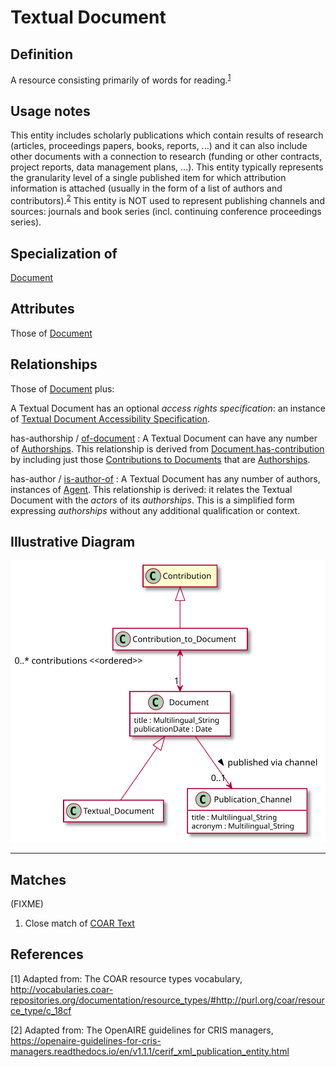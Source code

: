 # Textual Document

## Definition
A resource consisting primarily of words for reading.<sup>[1](#fn1)</sup>

## Usage notes
This entity includes scholarly publications which contain results of research (articles, proceedings papers, books, reports, ...) and it can also include other documents with a connection to research (funding or other contracts, project reports, data management plans, ...). 
This entity typically represents the granularity level of a single published item for which attribution information is attached (usually in the form of a list of authors and contributors).<sup>[2](#fn2)</sup> 
This entity is NOT used to represent publishing channels and sources: journals and book series (incl. continuing conference proceedings series).

## Specialization of
[Document](../entities/Document.md)

## Attributes
Those of [Document](../entities/Document.md#attributes)

## Relationships
Those of [Document](../entities/Document.md#relationships) plus:

A Textual Document has an optional *access rights specification*: an instance of [Textual Document Accessibility Specification](../entities/Textual_Document_Accessibility_Specification.md).

<a name="rel__has-authorship">has-authorship</a> / [of-document](../entities/Authorship.md#user-content-rel__of-document) : A Textual Document can have any number of [Authorships](../entities/Authorship.md). This relationship is derived from [Document.has-contribution](../entities/Document.md#user-content-rel__has-contribution) by including just those [Contributions to Documents](../entities/Contribution_to_Document.md) that are [Authorships](../entities/Authorship.md).

<a name="rel__has-author">has-author</a> / [is-author-of](../entities/Agent.md#user-content-rel__is-author-of) : A Textual Document has any number of authors, instances of [Agent](../entities/Agent.md). This relationship is derived: it relates the Textual Document with the *actors* of its *authorships*. This is a simplified form expressing *authorships* without any additional qualification or context.

## Illustrative Diagram
![The Textual Document diagram](../diagrams/textualDocument.svg)

---
## Matches
(FIXME)
1. Close match of [COAR Text](http://vocabularies.coar-repositories.org/documentation/resource_types/#http://purl.org/coar/resource_type/c_18cf)

## References
<a name="fn1">\[1\]</a> Adapted from: The COAR resource types vocabulary, http://vocabularies.coar-repositories.org/documentation/resource_types/#http://purl.org/coar/resource_type/c_18cf

<a name="fn2">\[2\]</a> Adapted from: The OpenAIRE guidelines for CRIS managers, https://openaire-guidelines-for-cris-managers.readthedocs.io/en/v1.1.1/cerif_xml_publication_entity.html

